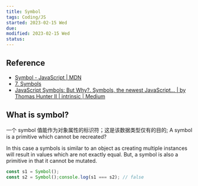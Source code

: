 ```yaml
---
title: Symbol
tags: Coding/JS    
started: 2023-02-15 Wed
due: 
modified: 2023-02-15 Wed
status: 
---
```

## Reference
- [Symbol - JavaScript | MDN](https://developer.mozilla.org/zh-CN/docs/Web/JavaScript/Reference/Global_Objects/Symbol)
- [7. Symbols](https://exploringjs.com/es6/ch_symbols.html)
- [JavaScript Symbols: But Why?. Symbols, the newest JavaScript… | by Thomas Hunter II | intrinsic | Medium](https://medium.com/intrinsic-blog/javascript-symbols-but-why-6b02768f4a5c)
## What is symbol?
一个 symbol 值能作为对象属性的标识符；这是该数据类型仅有的目的;
A symbol is a primitive which cannot be recreated?

In this case a symbols is similar to an object as creating multiple instances will result in values which are not exactly equal. But, a symbol is also a primitive in that it cannot be mutated.
```js
const s1 = Symbol();  
const s2 = Symbol();console.log(s1 === s2); // false
```
